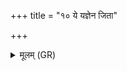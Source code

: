 +++
title = "१० ये यज्ञेन जिता"

+++
<details><summary>मूलम् (GR)</summary>

ये यज्ञेन जिता लोका  
या नु च्छन्दांसि भेजिरे ।  
सर्वांस् ताल्ँ लोकान् आप्नोति  
यो ददाति शतौदनाम् ॥
</details>